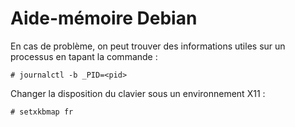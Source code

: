 Aide-mémoire Debian
===================

En cas de problème, on peut trouver des informations utiles sur un processus en tapant la commande :
```
# journalctl -b _PID=<pid>
```
Changer la disposition du clavier sous un environnement X11 :
```
# setxkbmap fr
```
